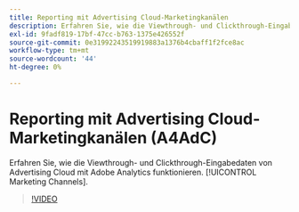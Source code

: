 ```yaml
---
title: Reporting mit Advertising Cloud-Marketingkanälen
description: Erfahren Sie, wie die Viewthrough- und Clickthrough-Eingabedaten von Advertising Cloud mit Adobe Analytics Marketing-Kanälen funktionieren.
exl-id: 9fadf819-17bf-47cc-b763-1375e426552f
source-git-commit: 0e31992243519919883a1376b4cbaff1f2fce8ac
workflow-type: tm+mt
source-wordcount: '44'
ht-degree: 0%

---
```


# Reporting mit Advertising Cloud-Marketingkanälen (A4AdC)

Erfahren Sie, wie die Viewthrough- und Clickthrough-Eingabedaten von Advertising Cloud mit Adobe Analytics funktionieren. [!UICONTROL Marketing Channels].

>[!VIDEO](https://video.tv.adobe.com/v/33502)
